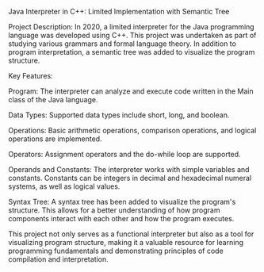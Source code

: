 Java Interpreter in C++: Limited Implementation with Semantic Tree

Project Description:
In 2020, a limited interpreter for the Java programming language was developed using C++. 
This project was undertaken as part of studying various grammars and formal language theory. 
In addition to program interpretation, a semantic tree was added to visualize the program structure.

Key Features:

Program: The interpreter can analyze and execute code written in the Main class of the Java language.

Data Types: Supported data types include short, long, and boolean.

Operations: Basic arithmetic operations, comparison operations, and logical operations are implemented.

Operators: Assignment operators and the do-while loop are supported.

Operands and Constants: The interpreter works with simple variables and constants. Constants can be integers in decimal and hexadecimal numeral systems, as well as logical values.

Syntax Tree: A syntax tree has been added to visualize the program's structure. This allows for a better understanding of how program components interact with each other and how the program executes.

This project not only serves as a functional interpreter but also as a tool for visualizing program structure, making it a valuable resource for learning programming fundamentals and demonstrating principles of code compilation and interpretation.
